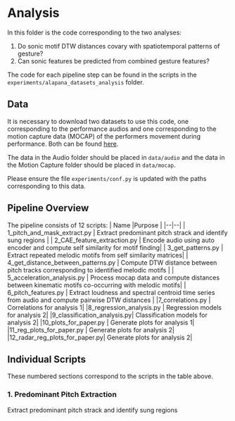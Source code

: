 # Analysis

In this folder is the code corresponding to the two analyses:

1. Do sonic motif DTW distances covary with spatiotemporal patterns of gesture?
2. Can sonic features be predicted from combined gesture features?

The code for each pipeline step can be found in the scripts in the `experiments/alapana_datasets_analysis` folder.

## Data
It is necessary to download two datasets to use this code, one corresponding to the performance audios and one corresponding to the motion capture data (MOCAP) of the performers movement during performance. Both can be found [here](https://owncloud.gwdg.de/index.php/s/CcTprqZ7dAFIg8Q). 

The data in the Audio folder should be placed in `data/audio` and the data in the Motion Capture folder should be placed in `data/mocap`.

Please ensure the file `experiments/conf.py` is updated with the paths corresponding to this data.

## Pipeline Overview
The pipeline consists of 12 scripts:
| Name |Purpose  |
|--|--|
| 1_pitch_and_mask_extract.py | Extract predominant pitch strack and identify sung regions |
| 2_CAE_feature_extraction.py | Encode audio using auto encoder and compute self similarity for motif finding|
| 3_get_patterns.py |  Extract repeated melodic motifs from self similarity matrices|
| 4_get_distance_between_patterns.py | Compute DTW distance between pitch tracks corresponding to identified melodic motifs |
| 5_acceleration_analysis.py |  Process mocap data and compute distances between kinematic motifs co-occurring with melodic motifs|
| 6_pitch_features.py | Extract loudness and spectral centroid time series from audio and compute pairwise DTW distances |
|7_correlations.py |  Correlations for analysis 1|
|8_regression_analysis.py |  Regression models for analysis 2|
|9_classification_analysis.py|  Classification models for analysis 2|
|10_plots_for_paper.py  |  Generate plots for analysis 1|
|11_reg_plots_for_paper.py |  Generate plots for analysis 2|
|12_radar_reg_plots_for_paper.py|  Generate plots for analysis 2|


## Individual Scripts

These numbered sections correspond to the scripts in the table above.

### 1. Predominant Pitch Extraction

Extract predominant pitch strack and identify sung regions

